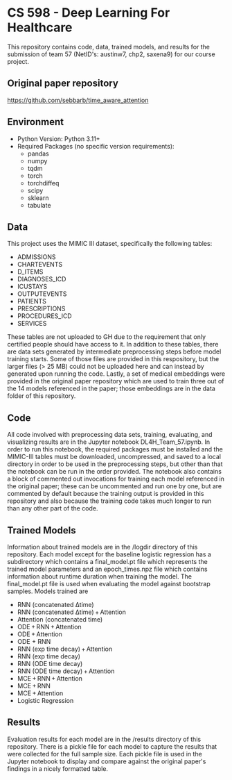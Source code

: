 # CS 598 - Deep Learning For Healthcare

This repository contains code, data, trained models, and results for the submission of team 57 (NetID's: austinw7, chp2, saxena9) for our course project.

## Original paper repository
https://github.com/sebbarb/time_aware_attention

## Environment
* Python Version: Python 3.11+
* Required Packages (no specific version requirements):
  * pandas
  * numpy
  * tqdm
  * torch
  * torchdiffeq
  * scipy
  * sklearn
  * tabulate

## Data
This project uses the MIMIC III dataset, specifically the following tables:
* ADMISSIONS
* CHARTEVENTS
* D_ITEMS
* DIAGNOSES_ICD
* ICUSTAYS
* OUTPUTEVENTS
* PATIENTS
* PRESCRIPTIONS
* PROCEDURES_ICD
* SERVICES

These tables are not uploaded to GH due to the requirement that only certified people should have access to it.  In addition to these tables, there are data sets generated by intermediate preprocessing steps before model training starts.  Some of those files are provided in this respository, but the larger files (> 25 MB) could not be uploaded here and can instead by generated upon running the code.  Lastly, a set of medical embeddings were provided in the original paper repository which are used to train three out of the 14 models referenced in the paper; those embeddings are in the data folder of this repository.

## Code
All code involved with preprocessing data sets, training, evaluating, and visualizing results are in the Jupyter notebook DL4H_Team_57.ipynb.  In order to run this notebook, the required packages must be installed and the MIMIC-III tables must be downloaded, uncompressed, and saved to a local directory in order to be used in the preprocessing steps, but other than that the notebook can be run in the order provided.  The notebook also contains a block of commented out invocations for training each model referenced in the original paper; these can be uncommented and run one by one, but are commented by default because the training output is provided in this repository and also because the training code takes much longer to run than any other part of the code.

## Trained Models
Information about trained models are in the /logdir directory of this repository.  Each model except for the baseline logistic regression has a subdirectory which contains a final_model.pt file which represents the trained model parameters and an epoch_times.npz file which contains information about runtime duration when training the model.  The final_model.pt file is used when evaluating the model against bootstrap samples.
Models trained are
* RNN (concatenated Δtime)
* RNN (concatenated Δtime) + Attention
* Attention (concatenated time)
* ODE + RNN + Attention
* ODE + Attention
* ODE + RNN    
* RNN (exp time decay) + Attention
* RNN (exp time decay)    
* RNN (ODE time decay)   
* RNN (ODE time decay) + Attention    
* MCE + RNN + Attention
* MCE + RNN
* MCE + Attention
* Logistic Regression

## Results
Evaluation results for each model are in the /results directory of this repository.  There is a pickle file for each model to capture the results that were collected for the full sample size. Each pickle file is used in the Jupyter notebook to display and compare against the original paper's findings in a nicely formatted table.
